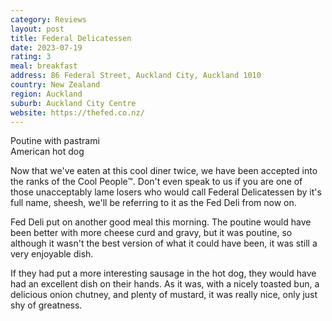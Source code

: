 ```yaml
---
category: Reviews
layout: post
title: Federal Delicatessen
date: 2023-07-19
rating: 3
meal: breakfast
address: 86 Federal Street, Auckland City, Auckland 1010
country: New Zealand
region: Auckland
suburb: Auckland City Centre
website: https://thefed.co.nz/
---
```

Poutine with pastrami  
American hot dog  

Now that we've eaten at this cool diner twice, we have been accepted into the ranks of the Cool People™. Don't even speak to us if you are one of those unacceptably lame losers who would call Federal Delicatessen by it's full name, sheesh, we'll be referring to it as the Fed Deli from now on.

Fed Deli put on another good meal this morning. The poutine would have been better with more cheese curd and gravy, but it was poutine, so although it wasn't the best version of what it could have been, it was still a very enjoyable dish. 

If they had put a more interesting sausage in the hot dog, they would have had an excellent dish on their hands. As it was, with a nicely toasted bun, a delicious onion chutney, and plenty of mustard, it was really nice, only just shy of greatness.

